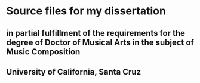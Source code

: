 # Source files for my dissertation
## in partial fulfillment of the requirements for the degree of Doctor of Musical Arts in the subject of Music Composition
## University of California, Santa Cruz
